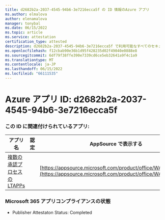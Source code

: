 ```yaml
---
title: d2682b2a-2037-4545-94b6-3e7216ecca5f の ID 情報のAzure アプリ
ms.author: elmalova
author: elenamalova
manager: tonybal
ms.date: 06/15/2022
ms.topic: article
ms.service: attestation
certification_type: attested
description: d2682b2a-2037-4545-94b6-3e7216ecca5f で利用可能なすべてのセキュリティとコンプライアンス情報。
ms.openlocfilehash: f12cbab90e36b1d95f428235d02f49040e0888e8
ms.sourcegitcommit: 6df79f38ffe390e7339cd6ce5eb32641a9f4c1a9
ms.translationtype: MT
ms.contentlocale: ja-JP
ms.lasthandoff: 06/15/2022
ms.locfileid: "66111535"
---
```

# <a name="azure-app-id-d2682b2a-2037-4545-94b6-3e7216ecca5f"></a>Azure アプリ ID: d2682b2a-2037-4545-94b6-3e7216ecca5f


### <a name="apps-associated-with-this-id"></a>この ID に関連付けられているアプリ:
| **アプリ名** | **認定** | **AppSource で表示する** |
|--------------|---------------|-----------------------|
| [複数の承認プロセスの LTAPPs](../forward/WA200003188.md) |  | [https://appsource.microsoft.com/product/office/WA200003188](https://appsource.microsoft.com/product/office/WA200003188) |

### <a name="microsoft-365-app-compliance-status"></a>Microsoft 365 アプリコンプライアンスの状態
- Publisher Attestaton Status: Completed
